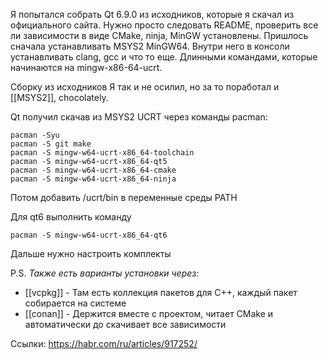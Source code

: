 Я попытался собрать Qt 6.9.0 из исходников, которые я скачал из официального сайта.
Нужно просто следовать README, проверить все ли зависимости в виде CMake, ninja, MinGW установлены. 
Пришлось сначала устанавливать MSYS2 MinGW64. Внутри него в консоли устанавливать clang, gcc и что то еще. Длинными командами, которые начинаются на mingw-x86-64-ucrt. 

Сборку из исходников Я так и не осилил, но за то поработал и [[MSYS2]], chocolately. 

Qt получил скачав из MSYS2 UCRT через команды pacman:

``` 
pacman -Syu 
pacman -S git make
pacman -S mingw-w64-ucrt-x86_64-toolchain
pacman -S mingw-w64-ucrt-x86_64-qt5
pacman -S mingw-w64-ucrt-x86_64-cmake
pacman -S mingw-w64-ucrt-x86_64-ninja
```

Потом добавить /ucrt/bin в переменные среды PATH

Для qt6 выполнить команду 
``` 
pacman -S mingw-w64-ucrt-x86_64-qt6
```

Дальше нужно настроить комплекты

P.S. 
*Также есть варианты установки через:*
* [[vcpkg]] - Там есть коллекция пакетов для С++, каждый пакет собирается на системе
* [[conan]] - Держится вместе с проектом, читает CMake и автоматически до скачивает все зависимости

Ссылки:
https://habr.com/ru/articles/917252/